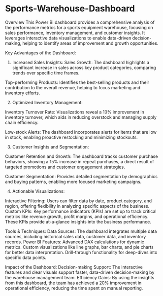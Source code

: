 # Sports-Warehouse-Dashboard

Overview
This Power BI dashboard provides a comprehensive analysis of the performance metrics for a sports equipment warehouse, focusing on sales performance, inventory management, and customer insights. It leverages interactive data visualizations to enable data-driven decision-making, helping to identify areas of improvement and growth opportunities.

Key Advantages of the Dashboard:
1. Increased Sales Insights:
Sales Growth: The dashboard highlights a significant increase in sales across key product categories, comparing trends over specific time frames.

Top-performing Products: Identifies the best-selling products and their contribution to the overall revenue, helping to focus marketing and inventory efforts.

2. Optimized Inventory Management:

Inventory Turnover Rate: Visualizations reveal a 10% improvement in inventory turnover, which aids in reducing overstock and managing supply chain efficiency.

Low-stock Alerts: The dashboard incorporates alerts for items that are low in stock, enabling proactive restocking and minimizing stockouts.

3. Customer Insights and Segmentation:

Customer Retention and Growth: The dashboard tracks customer purchase behaviors, showing a 15% increase in repeat purchases, a direct result of targeted promotions and customer engagement strategies.

Customer Segmentation: Provides detailed segmentation by demographics and buying patterns, enabling more focused marketing campaigns.

4. Actionable Visualizations:

Interactive Filtering: Users can filter data by date, product category, and region, offering flexibility in analyzing specific aspects of the business.
Custom KPIs: Key performance indicators (KPIs) are set up to track critical metrics like revenue growth, profit margins, and operational efficiency. These KPIs provide at-a-glance insights into the business performance.

Tools & Techniques:
Data Sources: The dashboard integrates multiple data sources, including historical sales data, customer data, and inventory records.
Power BI Features:
Advanced DAX calculations for dynamic metrics.
Custom visualizations like line graphs, bar charts, and pie charts for better data interpretation.
Drill-through functionality for deep-dives into specific data points.

Impact of the Dashboard:
Decision-making Support: The interactive features and clear visuals support faster, data-driven decision-making by the warehouse management team.
Efficiency Gains: By using the insights from this dashboard, the team has achieved a 20% improvement in operational efficiency, reducing the time spent on manual reporting.

